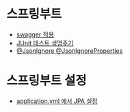 # 스프링부트
* [swagger 적용](https://josteady.tistory.com/642?category=1028669)
* [JUnit 테스트 생명주기](https://josteady.tistory.com/644?category=1028669)
* [@JsonIgnore @JsonIgnoreProperties](https://josteady.tistory.com/476?category=1028669)

# 스프링부트 설정
* [application.yml 에서 JPA 설정](https://josteady.tistory.com/643?category=1028669)

